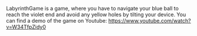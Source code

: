 LabyrinthGame is a game, where you have to navigate your blue ball to reach the violet end and avoid any yellow holes by tilting your device. You can find a demo of the game on Youtube: https://www.youtube.com/watch?v=W34TfpZidy0

